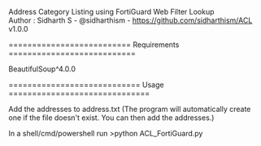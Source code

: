 Address Category Listing using FortiGuard Web Filter Lookup
<br>
Author : Sidharth S - @sidharthism - https://github.com/sidharthism/ACL
<br>
v1.0.0

========================== Requirements ===========================

BeautifulSoup^4.0.0

============================ Usage ==============================

Add the addresses to address.txt (The program will automatically create one if the file doesn't exist. You can then add the addresses.)

In a shell/cmd/powershell run >python ACL_FortiGuard.py
